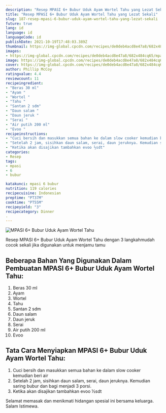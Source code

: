 ```yaml
---
description: "Resep MPASI 6+ Bubur Uduk Ayam Wortel Tahu yang Lezat Sekali"
title: "Resep MPASI 6+ Bubur Uduk Ayam Wortel Tahu yang Lezat Sekali"
slug: 187-resep-mpasi-6-bubur-uduk-ayam-wortel-tahu-yang-lezat-sekali
future: true
lang: id
language: id
languageCode: id
publishDate: 2021-10-19T17:48:03.389Z 
thumbnail: https://img-global.cpcdn.com/recipes/de0deb4acd8e47a8/682x484cq65/mpasi-6-bubur-uduk-ayam-wortel-tahu-foto-resep-utama.png
images:
- https://img-global.cpcdn.com/recipes/de0deb4acd8e47a8/682x484cq65/mpasi-6-bubur-uduk-ayam-wortel-tahu-foto-resep-utama.png
image: https://img-global.cpcdn.com/recipes/de0deb4acd8e47a8/682x484cq65/mpasi-6-bubur-uduk-ayam-wortel-tahu-foto-resep-utama.png
cover: https://img-global.cpcdn.com/recipes/de0deb4acd8e47a8/682x484cq65/mpasi-6-bubur-uduk-ayam-wortel-tahu-foto-resep-utama.png
author: Phillip McCoy
ratingvalue: 4.4
reviewcount: 11
recipeingredient:
- "Beras 30 ml"
- "Ayam "
- "Wortel "
- "Tahu "
- "Santan 2 sdm"
- "Daun salam "
- "Daun jeruk "
- "Serai "
- "Air putih 200 ml"
- "Evoo "
recipeinstructions:
- "Cuci bersih dan masukkan semua bahan ke dalam slow cooker kemudian beri air"
- "Setelah 2 jam, sisihkan daun salam, serai, daun jeruknya. Kemudian saring bubur dan bagi menjadi 3 porsi."
- "Ketika akan disajikan tambahkan evoo ½sdt"
categories:
- Resep
tags:
- mpasi
- 6
- bubur

katakunci: mpasi 6 bubur 
nutrition: 119 calories
recipecuisine: Indonesian
preptime: "PT37M"
cooktime: "PT55M"
recipeyield: "3"
recipecategory: Dinner
. 
---
```



![MPASI 6+ Bubur Uduk Ayam Wortel Tahu](https://img-global.cpcdn.com/recipes/de0deb4acd8e47a8/682x484cq65/mpasi-6-bubur-uduk-ayam-wortel-tahu-foto-resep-utama.png)

Resep MPASI 6+ Bubur Uduk Ayam Wortel Tahu    dengan 3 langkahmudah cocok sekali jika digunakan untuk menjamu tamu

<!--inarticleads1-->

## Beberapa Bahan Yang Digunakan Dalam Pembuatan MPASI 6+ Bubur Uduk Ayam Wortel Tahu:

1. Beras 30 ml
1. Ayam 
1. Wortel 
1. Tahu 
1. Santan 2 sdm
1. Daun salam 
1. Daun jeruk 
1. Serai 
1. Air putih 200 ml
1. Evoo 



<!--inarticleads2-->

## Tata Cara Menyiapkan MPASI 6+ Bubur Uduk Ayam Wortel Tahu:

1. Cuci bersih dan masukkan semua bahan ke dalam slow cooker kemudian beri air
1. Setelah 2 jam, sisihkan daun salam, serai, daun jeruknya. Kemudian saring bubur dan bagi menjadi 3 porsi.
1. Ketika akan disajikan tambahkan evoo ½sdt




Selamat memasak dan menikmati hidangan spesial ini bersama keluarga. Salam Istimewa.
